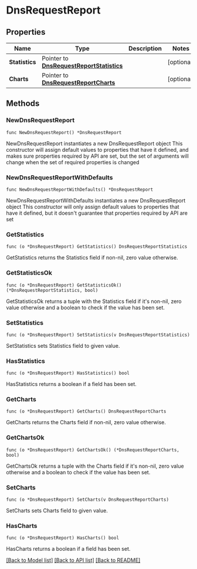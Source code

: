 # DnsRequestReport

## Properties

Name | Type | Description | Notes
------------ | ------------- | ------------- | -------------
**Statistics** | Pointer to [**DnsRequestReportStatistics**](DnsRequestReportStatistics.md) |  | [optional] 
**Charts** | Pointer to [**DnsRequestReportCharts**](DnsRequestReportCharts.md) |  | [optional] 

## Methods

### NewDnsRequestReport

`func NewDnsRequestReport() *DnsRequestReport`

NewDnsRequestReport instantiates a new DnsRequestReport object
This constructor will assign default values to properties that have it defined,
and makes sure properties required by API are set, but the set of arguments
will change when the set of required properties is changed

### NewDnsRequestReportWithDefaults

`func NewDnsRequestReportWithDefaults() *DnsRequestReport`

NewDnsRequestReportWithDefaults instantiates a new DnsRequestReport object
This constructor will only assign default values to properties that have it defined,
but it doesn't guarantee that properties required by API are set

### GetStatistics

`func (o *DnsRequestReport) GetStatistics() DnsRequestReportStatistics`

GetStatistics returns the Statistics field if non-nil, zero value otherwise.

### GetStatisticsOk

`func (o *DnsRequestReport) GetStatisticsOk() (*DnsRequestReportStatistics, bool)`

GetStatisticsOk returns a tuple with the Statistics field if it's non-nil, zero value otherwise
and a boolean to check if the value has been set.

### SetStatistics

`func (o *DnsRequestReport) SetStatistics(v DnsRequestReportStatistics)`

SetStatistics sets Statistics field to given value.

### HasStatistics

`func (o *DnsRequestReport) HasStatistics() bool`

HasStatistics returns a boolean if a field has been set.

### GetCharts

`func (o *DnsRequestReport) GetCharts() DnsRequestReportCharts`

GetCharts returns the Charts field if non-nil, zero value otherwise.

### GetChartsOk

`func (o *DnsRequestReport) GetChartsOk() (*DnsRequestReportCharts, bool)`

GetChartsOk returns a tuple with the Charts field if it's non-nil, zero value otherwise
and a boolean to check if the value has been set.

### SetCharts

`func (o *DnsRequestReport) SetCharts(v DnsRequestReportCharts)`

SetCharts sets Charts field to given value.

### HasCharts

`func (o *DnsRequestReport) HasCharts() bool`

HasCharts returns a boolean if a field has been set.


[[Back to Model list]](../README.md#documentation-for-models) [[Back to API list]](../README.md#documentation-for-api-endpoints) [[Back to README]](../README.md)


